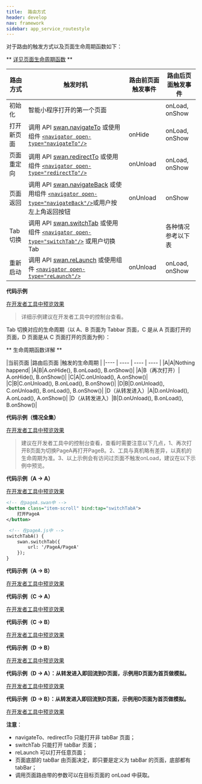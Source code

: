 ```yaml
---
title:  路由方式
header: develop
nav: framework
sidebar: app_service_routestyle
---
```


对于路由的触发方式以及页面生命周期函数如下：

** [详见页面生命周期函数](/develop/framework/app_service_pagelife/) **

|路由方式 |触发时机 |路由前页面触发事件 |路由后页面触发事件 |
|---- | ---- | ---- | ---- |
|初始化 |智能小程序打开的第一个页面 | |onLoad, onShow |
|打开新页面 |调用 API [swan.navigateTo](https://smartprogram.baidu.com/docs/develop/api/show/tab_swan-navigateTo/) 或使用组件 [`<navigator open-type="navigateTo"/>`](/develop/component/nav/) | onHide |onLoad, onShow |
|页面重定向 |调用 API [swan.redirectTo](https://smartprogram.baidu.com/docs/develop/api/show/tab_swan-redirectTo/) 或使用组件 [`<navigator open-type="redirectTo"/>`](/develop/component/nav/) | onUnload |onLoad, onShow |
|页面返回  |调用 API [swan.navigateBack](https://smartprogram.baidu.com/docs/develop/api/show/tab_swan-navigateBack/) 或使用组件 [`<navigator open-type="navigateBack"/>`](/develop/component/nav/)或用户按左上角返回按钮 | onUnload |onShow |
|Tab 切换  |调用 API [swan.switchTab](https://smartprogram.baidu.com/docs/develop/api/show/tab_swan-switchTab/) 或使用组件 [`<navigator open-type="switchTab"/>`](/develop/component/nav/) 或用户切换 Tab | | 各种情况参考以下表 |
|重新启动  |调用 API [swan.reLaunch](https://smartprogram.baidu.com/docs/develop/api/show/tab_swan-reLaunch/) 或使用组件 [`<navigator open-type="reLaunch"/>`](/develop/component/nav/) | onUnload | onLoad, onShow |

**代码示例**

<a href="swanide://fragment/5437bf2c6384f30a813c5a336d0442e11577779221377" title="在开发者工具中预览效果" target="_self">在开发者工具中预览效果</a>

> 详细示例建议在开发者工具中的控制台查看。


Tab 切换对应的生命周期（以 A、B 页面为 Tabbar 页面，C 是从 A 页面打开的页面，D 页面是从 C 页面打开的页面为例）：

** 生命周期函数详解 **

|当前页面 |路由后页面 |触发的生命周期 |
|---- | ---- | ---- | ---- |
|A|A|Nothing happend|
|A|B|A.onHide(), B.onLoad(), B.onShow()|
|A|B（再次打开）| A.onHide(), B.onShow()|
|C|A|C.onUnload(), A.onShow()|
|C|B|C.onUnload(), B.onLoad(), B.onShow()|
|D|B|D.onUnload(), C.onUnload(), B.onLoad(), B.onShow()|
|D（从转发进入）|A|D.onUnload(), A.onLoad(), A.onShow()|
|D（从转发进入）|B|D.onUnload(), B.onLoad(), B.onShow()|

**代码示例（情况全集）**

<a href="swanide://fragment/7a8c197594e4bdfae18379516ebfe7071577788894937" title="在开发者工具中预览效果" target="_self">在开发者工具中预览效果</a>

> 建议在开发者工具中的控制台查看，查看时需要注意以下几点，1、再次打开B页面为切换PageA再打开PageB。2、工具与真机略有差异，以真机的生命周期为准。3、以上示例会有访问过页面不触发onLoad，建议在以下示例中预览。

**代码示例（A -> A）**

<a href="swanide://fragment/81bae62aadf651ba19aaa15e72bcc9881577789213316" title="在开发者工具中预览效果" target="_self">在开发者工具中预览效果</a>

```xml
<!-- 在pageA.swan中 -->
<button class="item-scroll" bind:tap="switchTabA">
    打开PageA
</button>

 <!-- 在pageA.js中 -->
switchTabA() {
    swan.switchTab({
        url: '/PageA/PageA'
    });
}
```

**代码示例（A -> B）**

<a href="swanide://fragment/e705c10e19b18a375681128d2550a68c1577789424190" title="在开发者工具中预览效果" target="_self">在开发者工具中预览效果</a>


**代码示例（C -> A）**

<a href="swanide://fragment/eedb1a74987cbc8a5ea65875ccc883461577789598111" title="在开发者工具中预览效果" target="_self">在开发者工具中预览效果</a>


**代码示例（C -> B）**

<a href="swanide://fragment/d26582b968f42d256fd92583c35806c01577789765204" title="在开发者工具中预览效果" target="_self">在开发者工具中预览效果</a>


**代码示例（D -> B）**

<a href="swanide://fragment/502ca5dc2742ef1348d44b24e3a1023a1577785740402" title="在开发者工具中预览效果" target="_self">在开发者工具中预览效果</a>

**代码示例（D -> A）：从转发进入即回流到D页面，示例用D页面为首页做模拟。**

<a href="swanide://fragment/60af3e1965cc6e173d505fa8f12a37cc1577786146899" title="在开发者工具中预览效果" target="_self">在开发者工具中预览效果</a>

**代码示例（D -> B）：从转发进入即回流到D页面，示例用D页面为首页做模拟。**

<a href="swanide://fragment/2f76fe1b164c5bb5858dd1f21e201bfd1577786108967" title="在开发者工具中预览效果" target="_self">在开发者工具中预览效果</a>


**注意**：
- navigateTo、redirectTo 只能打开非 tabBar 页面；
- switchTab 只能打开 tabBar 页面；
- reLaunch 可以打开任意页面；
- 页面底部的 tabBar 由页面决定，即只要是定义为 tabBar 的页面，底部都有 tabBar；
- 调用页面路由带的参数可以在目标页面的 onLoad 中获取。
